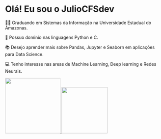 # Olá! Eu sou o JulioCFSdev

  
  👨‍🎓 Graduando em Sistemas da Informação na Universidade Estadual do Amazonas.
  
  🧠 Possuo dominio nas linguagens Python e C.
  
  📚 Desejo aprender mais sobre Pandas, Jupyter e Seaborn em aplicações para Data Science.
  
  💻 Tenho interesse nas areas de Machine Learning, Deep learning e Redes Neurais.
  
  

<div>
  <a href="https>//https://github.com/JulioCFSdev">
  <img height="180cm" src="https://github-readme-stats.vercel.app/api?username=JulioCFSdev&show_icons=true&theme=cobalt&include_all_commits=true&count_private=true"/>
  <img height="150cm" src="https://github-readme-stats.vercel.app/api/top-langs/?username=JulioCFSdev&layout=compact&langs_count=16&theme=cobalt"/>
<div>
    

